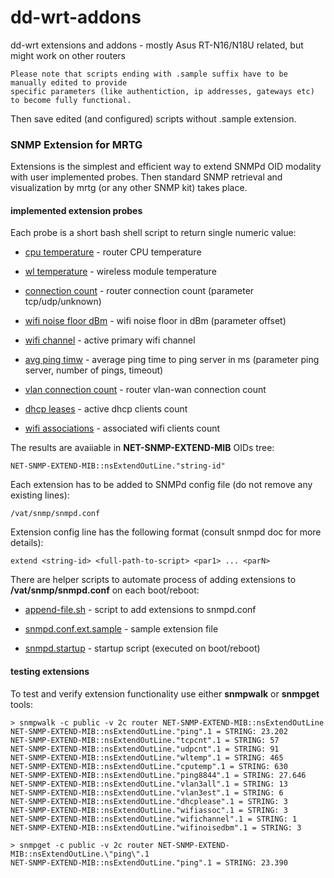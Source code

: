 # dd-wrt-addons
dd-wrt extensions and addons - mostly Asus RT-N16/N18U related, but might work on other routers

    Please note that scripts ending with .sample suffix have to be manually edited to provide
    specific parameters (like authentiction, ip addresses, gateways etc) to become fully functional.
    
Then save edited (and configured) scripts without .sample extension.

### SNMP Extension for MRTG
Extensions is the simplest and efficient way to extend SNMPd OID modality with user implemented probes. 
Then standard SNMP retrieval and visualization by mrtg (or any other SNMP kit) takes place.

#### implemented extension probes
Each probe is a short bash shell script to return single numeric value:

* [cpu temperature](mrtg/jffs/bin/snmp-ext-cpu-temp.sh) - router CPU temperature 

* [wl temperature](mrtg/jffs/bin/snmp-ext-wl-temp.sh.sample) - wireless module temperature

* [connection count](mrtg/jffs/bin/snmp-ext-connection-cnt.sh) - router connection count (parameter tcp/udp/unknown)

* [wifi noise floor dBm](mrtg/jffs/bin/snmp-ext-wifi-noise-dbm.sh) - wifi noise floor in dBm (parameter offset)

* [wifi channel](mrtg/jffs/bin/snmp-ext-wifi-channel.sh) - active primary wifi channel

* [avg ping timw](mrtg/ffs/bin/snmp-ext-ping.sh) - average ping time to ping server in ms (parameter ping server, number of pings, timeout)

* [vlan connection count](mrtg/jffs/bin/snmp-ext-he-con-cnt.sh) - router vlan-wan connection count

* [dhcp leases](mrtg/jffs/bin/snmp-ext-dhcp-clients.sh) - active dhcp clients count

* [wifi associations](mrtg/jffs/bin/snmp-ext-wifi-assoc.sh) - associated wifi clients count

The results are avaiiable in **NET-SNMP-EXTEND-MIB** OIDs tree:

    NET-SNMP-EXTEND-MIB::nsExtendOutLine."string-id"

Each extension has to be added to SNMPd config file (do not remove any existing lines):
    
    /vat/snmp/snmpd.conf
    
Extension config line has the following format (consult snmpd doc for more details):

    extend <string-id> <full-path-to-script> <par1> ... <parN>

There are helper scripts to automate process of adding extensions to **/vat/snmp/snmpd.conf** on each boot/reboot:

* [append-file.sh](mrtg/jffs/bin/append-file.sh) - script to add extensions to snmpd.conf

* [snmpd.conf.ext.sample](mrtg/jffs/etc/config/snmpd.conf.ext.sample) - sample extension file

* [snmpd.startup](mrtg/jffs/etc/config/snmpd.startup) - startup script (executed on boot/reboot)

#### testing extensions
To test and verify extension functionality use either **snmpwalk** or **snmpget** tools:

    > snmpwalk -c public -v 2c router NET-SNMP-EXTEND-MIB::nsExtendOutLine
    NET-SNMP-EXTEND-MIB::nsExtendOutLine."ping".1 = STRING: 23.202
    NET-SNMP-EXTEND-MIB::nsExtendOutLine."tcpcnt".1 = STRING: 57
    NET-SNMP-EXTEND-MIB::nsExtendOutLine."udpcnt".1 = STRING: 91
    NET-SNMP-EXTEND-MIB::nsExtendOutLine."wltemp".1 = STRING: 465
    NET-SNMP-EXTEND-MIB::nsExtendOutLine."cputemp".1 = STRING: 630
    NET-SNMP-EXTEND-MIB::nsExtendOutLine."ping8844".1 = STRING: 27.646
    NET-SNMP-EXTEND-MIB::nsExtendOutLine."vlan3all".1 = STRING: 13
    NET-SNMP-EXTEND-MIB::nsExtendOutLine."vlan3est".1 = STRING: 6
    NET-SNMP-EXTEND-MIB::nsExtendOutLine."dhcplease".1 = STRING: 3
    NET-SNMP-EXTEND-MIB::nsExtendOutLine."wifiassoc".1 = STRING: 3
    NET-SNMP-EXTEND-MIB::nsExtendOutLine."wifichannel".1 = STRING: 1
    NET-SNMP-EXTEND-MIB::nsExtendOutLine."wifinoisedbm".1 = STRING: 3

    > snmpget -c public -v 2c router NET-SNMP-EXTEND-MIB::nsExtendOutLine.\"ping\".1
    NET-SNMP-EXTEND-MIB::nsExtendOutLine."ping".1 = STRING: 23.390